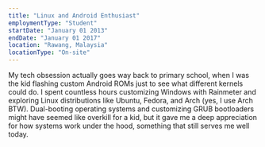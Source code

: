 ```yaml
---
title: "Linux and Android Enthusiast"
employmentType: "Student"
startDate: "January 01 2013"
endDate: "January 01 2017"
location: "Rawang, Malaysia"
locationType: "On-site"
---
```


My tech obsession actually goes way back to primary school, when I was the kid flashing custom Android ROMs just to see what different kernels could do. I spent countless hours customizing Windows with Rainmeter and exploring Linux distributions like Ubuntu, Fedora, and Arch (yes, I use Arch BTW). Dual-booting operating systems and customizing GRUB bootloaders might have seemed like overkill for a kid, but it gave me a deep appreciation for how systems work under the hood, something that still serves me well today.
